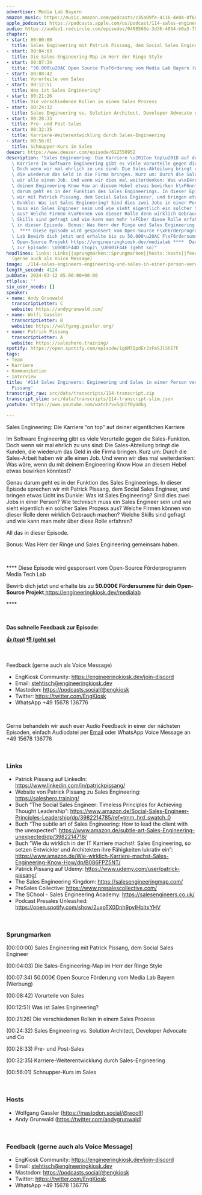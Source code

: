```yaml
---
advertiser: Media Lab Bayern
amazon_music: https://music.amazon.com/podcasts/c35a09fe-4116-4e04-8f68-77d61b112e46/episodes/df43de72-9bb4-44a9-bd1b-76f19e2edd83/engineering-kiosk-114-sales-engineers-engineering-und-sales-in-einer-person-vereint-mit-patrick-pissang
apple_podcasts: https://podcasts.apple.com/us/podcast/114-sales-engineers-engineering-und-sales-in-einer/id1603082924?i=1000648861048&uo=4
audio: https://audio1.redcircle.com/episodes/0408568e-3d36-4054-b0a5-754217c3910b/stream.mp3
chapter:
- start: 00:00:00
  title: Sales Engineering mit Patrick Pissang, dem Social Sales Engineer
- start: 00:04:03
  title: Die Sales-Engineering-Map im Herr der Ringe Style
- start: 00:07:34
  title: "50.000\u20AC Open Source F\xF6rderung vom Media Lab Bayern (Werbung)"
- start: 00:08:42
  title: Vorurteile von Sales
- start: 00:12:51
  title: Was ist Sales Engineering?
- start: 00:21:26
  title: Die verschiedenen Rollen in einem Sales Prozess
- start: 00:24:32
  title: Sales Engineering vs. Solution Architect, Developer Advocate und Co
- start: 00:28:33
  title: Pre- und Post-Sales
- start: 00:32:35
  title: Karriere-Weiterentwicklung durch Sales-Engineering
- start: 00:56:01
  title: Schnupper-Kurs im Sales
deezer: https://www.deezer.com/episode/612550952
description: "Sales Engineering: Die Karriere \u201Con top\u201D auf deiner eigentlichen\
  \ Karriere Im Software Engineering gibt es viele Vorurteile gegen die Sales-Funktion.\
  \ Doch wenn wir mal ehrlich zu uns sind: Die Sales-Abteilung bringt die Kunden,\
  \ die wiederum das Geld in die Firma bringen. Kurz um: Durch die Sales-Arbeit haben\
  \ wir alle einen Job. Und wenn wir dies mal weiterdenken: Was w\xE4re, wenn du mit\
  \ deinem Engineering Know How an diesem Hebel etwas bewirken k\xF6nntest? Genau\
  \ darum geht es in der Funktion des Sales Engineerings. In dieser Episode sprechen\
  \ wir mit Patrick Pissang, dem Social Sales Engineer, und bringen etwas Licht ins\
  \ Dunkle: Was ist Sales Engineering? Sind dies zwei Jobs in einer Person? Wie technisch\
  \ muss ein Sales Engineer sein und wie sieht eigentlich ein solcher Sales Prozess\
  \ aus? Welche Firmen k\xF6nnen von dieser Rolle denn wirklich Gebrauch machen? Welche\
  \ Skills sind gefragt und wie kann man mehr \xFCber diese Rolle erfahren? All das\
  \ in dieser Episode. Bonus: Was Herr der Ringe und Sales Engineering gemeinsam haben.\
  \  **** Diese Episode wird gesponsert vom Open-Source F\xF6rderprogramm Media Tech\
  \ Lab Bewirb dich jetzt und erhalte bis zu 50.000\u20AC F\xF6rdersumme f\xFCr dein\
  \ Open-Source Projekt https://engineeringkiosk.dev/medialab ****  Das schnelle Feedback\
  \ zur Episode: \U0001F44D (top)\_\U0001F44E (geht so)"
headlines: links::Links||sprungmarken::Sprungmarken||hosts::Hosts||feedback-gerne-auch-als-voice-message::Feedback
  (gerne auch als Voice Message)
image: ./114-sales-engineers-engineering-und-sales-in-einer-person-vereint-mit-patrick-pissang.jpg
length_second: 4124
pubDate: 2024-03-12 05:00:00+00:00
rtlplus: ''
six_user_needs: []
speaker:
- name: Andy Grunwald
  transcriptLetter: C
  website: https://andygrunwald.com/
- name: Wolfi Gassler
  transcriptLetter: B
  website: https://wolfgang.gassler.org/
- name: Patrick Pissang
  transcriptLetter: A
  website: https://saleshero.training/
spotify: https://open.spotify.com/episode/1g6M7QpdErJzFmSJlShE7F
tags:
- Team
- Karriere
- Kommunikation
- Interview
title: '#114 Sales Engineers: Engineering und Sales in einer Person vereint mit Patrick
  Pissang'
transcript_raw: src/data/transcripts/114-transcript.zip
transcript_slim: src/data/transcripts/114-transcript-slim.json
youtube: https://www.youtube.com/watch?v=5gUIf0yUdbg

---
```

<p>Sales Engineering: Die Karriere “on top” auf deiner eigentlichen Karriere</p><p>Im Software Engineering gibt es viele Vorurteile gegen die Sales-Funktion. Doch wenn wir mal ehrlich zu uns sind: Die Sales-Abteilung bringt die Kunden, die wiederum das Geld in die Firma bringen. Kurz um: Durch die Sales-Arbeit haben wir alle einen Job. Und wenn wir dies mal weiterdenken: Was wäre, wenn du mit deinem Engineering Know How an diesem Hebel etwas bewirken könntest?</p><p>Genau darum geht es in der Funktion des Sales Engineerings. In dieser Episode sprechen wir mit Patrick Pissang, dem Social Sales Engineer, und bringen etwas Licht ins Dunkle: Was ist Sales Engineering? Sind dies zwei Jobs in einer Person? Wie technisch muss ein Sales Engineer sein und wie sieht eigentlich ein solcher Sales Prozess aus? Welche Firmen können von dieser Rolle denn wirklich Gebrauch machen? Welche Skills sind gefragt und wie kann man mehr über diese Rolle erfahren?</p><p>All das in dieser Episode.</p><p>Bonus: Was Herr der Ringe und Sales Engineering gemeinsam haben.</p><p><br></p><p>**** Diese Episode wird gesponsert vom Open-Source Förderprogramm Media Tech Lab</p><p>Bewirb dich jetzt und erhalte bis zu <strong>50.000€ Fördersumme für dein Open-Source Projekt</strong><a href="https://www.media-lab.de/de/media-tech-lab" rel="nofollow"> </a><a href="https://engineeringkiosk.dev/medialab">https://engineeringkiosk.dev/medialab</a></p><p>****</p><p><br></p><p><strong>Das schnelle Feedback zur Episode:</strong></p><p><a href="https://api.openpodcast.dev/feedback/114/upvote" rel="nofollow"><strong>👍 (top)</strong></a><strong> </strong><a href="https://api.openpodcast.dev/feedback/114/downvote" rel="nofollow"><strong>👎 (geht so)</strong></a></p><p><br></p><p>Feedback (gerne auch als Voice Message)</p><ul><li>EngKiosk Community: <a href="https://engineeringkiosk.dev/join-discord">https://engineeringkiosk.dev/join-discord</a> </li><li>Email: <a href="mailto:stehtisch@engineeringkiosk.dev" rel="nofollow">stehtisch@engineeringkiosk.dev</a></li><li>Mastodon: <a href="https://podcasts.social/@engkiosk" rel="nofollow">https://podcasts.social/@engkiosk</a></li><li>Twitter: <a href="https://twitter.com/EngKiosk" rel="nofollow">https://twitter.com/EngKiosk</a></li><li>WhatsApp +49 15678 136776</li></ul><p><br></p><p>Gerne behandeln wir auch euer Audio Feedback in einer der nächsten Episoden, einfach Audiodatei per <a href="https://engineeringkiosk.dev/kontakt/">Email</a> oder WhatsApp Voice Message an +49 15678 136776</p><p><br></p><h3 id="links">Links</h3><ul><li>Patrick Pissang auf LinkedIn: <a href="https://www.linkedin.com/in/patrickpissang/" rel="nofollow">https://www.linkedin.com/in/patrickpissang/</a></li><li>Website von Patrick Pissang zu Sales Engineering: <a href="https://saleshero.training/" rel="nofollow">https://saleshero.training/</a></li><li>Buch “The Social Sales Engineer: Timeless Principles for Achieving Thought Leadership”: <a href="https://www.amazon.de/Social-Sales-Engineer-Principles-Leadership/dp/3982214785/ref=tmm_hrd_swatch_0" rel="nofollow">https://www.amazon.de/Social-Sales-Engineer-Principles-Leadership/dp/3982214785/ref=tmm_hrd_swatch_0</a></li><li>Buch “The subtle art of Sales Engineering: How to lead the client with the unexpected”: <a href="https://www.amazon.de/subtle-art-Sales-Engineering-unexpected/dp/3982214718/" rel="nofollow">https://www.amazon.de/subtle-art-Sales-Engineering-unexpected/dp/3982214718/</a></li><li>Buch “Wie du wirklich in der IT Karriere machst!: Sales Engineering, so setzen Entwickler und Architekten ihre Fähigkeiten lukrativ ein”: <a href="https://www.amazon.de/Wie-wirklich-Karriere-machst-Sales-Engineering-Know-How/dp/B086FPZ5NT/" rel="nofollow">https://www.amazon.de/Wie-wirklich-Karriere-machst-Sales-Engineering-Know-How/dp/B086FPZ5NT/</a></li><li>Patrick Pissang auf Udemy: <a href="https://www.udemy.com/user/patrick-pissang/" rel="nofollow">https://www.udemy.com/user/patrick-pissang/</a></li><li>The Sales Engineering Kingdom: <a href="https://salesengineeringmap.com/" rel="nofollow">https://salesengineeringmap.com/</a></li><li>PreSales Collective: <a href="https://www.presalescollective.com/" rel="nofollow">https://www.presalescollective.com/</a></li><li>The SChool - Sales Engineering Academy: <a href="https://salesengineers.co.uk/" rel="nofollow">https://salesengineers.co.uk/</a></li><li>Podcast Presales Unleashed: <a href="https://open.spotify.com/show/2uxpTX0Dnh9pvIHbItxYHV" rel="nofollow">https://open.spotify.com/show/2uxpTX0Dnh9pvIHbItxYHV</a></li></ul><p><br></p><h3 id="sprungmarken">Sprungmarken</h3><p>(00:00:00) Sales Engineering mit Patrick Pissang, dem Social Sales Engineer</p><p>(00:04:03) Die Sales-Engineering-Map im Herr der Ringe Style</p><p>(00:07:34) 50.000€ Open Source Förderung vom Media Lab Bayern (Werbung)</p><p>(00:08:42) Vorurteile von Sales</p><p>(00:12:51) Was ist Sales Engineering?</p><p>(00:21:26) Die verschiedenen Rollen in einem Sales Prozess</p><p>(00:24:32) Sales Engineering vs. Solution Architect, Developer Advocate und Co</p><p>(00:28:33) Pre- und Post-Sales</p><p>(00:32:35) Karriere-Weiterentwicklung durch Sales-Engineering</p><p>(00:56:01) Schnupper-Kurs im Sales</p><p><br></p><h3 id="hosts">Hosts</h3><ul><li>Wolfgang Gassler (<a href="https://mastodon.social/@woolf" rel="nofollow">https://mastodon.social/@woolf</a>)</li><li>Andy Grunwald (<a href="https://twitter.com/andygrunwald" rel="nofollow">https://twitter.com/andygrunwald</a>)</li></ul><p><br></p><h3 id="feedback-gerne-auch-als-voice-message">Feedback (gerne auch als Voice Message)</h3><ul><li>EngKiosk Community: <a href="https://engineeringkiosk.dev/join-discord">https://engineeringkiosk.dev/join-discord</a> </li><li>Email: <a href="mailto:stehtisch@engineeringkiosk.dev" rel="nofollow">stehtisch@engineeringkiosk.dev</a></li><li>Mastodon: <a href="https://podcasts.social/@engkiosk" rel="nofollow">https://podcasts.social/@engkiosk</a></li><li>Twitter: <a href="https://twitter.com/EngKiosk" rel="nofollow">https://twitter.com/EngKiosk</a></li><li>WhatsApp +49 15678 136776</li></ul>